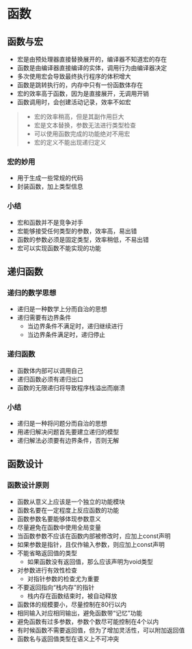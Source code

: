 <!--
 * @Author: your name
 * @Date: 2021-09-24 13:42:35
 * @LastEditTime: 2021-09-27 13:48:19
 * @LastEditors: Please set LastEditors
 * @Description: In User Settings Edit
 * @FilePath: /WorkSpace/C/C进阶/18函数与宏分析.md
-->

# 函数

## 函数与宏

- 宏是由预处理器直接替换展开的，编译器不知道宏的存在
- 函数是由编译器直接编译的实体，调用行为由编译器决定
- 多次使用宏会导致最终执行程序的体积增大
- 函数是跳转执行的，内存中只有一份函数体存在
- 宏的效率高于函数，因为是直接展开，无调用开销
- 函数调用时，会创建活动记录，效率不如宏

> - 宏的效率稍高，但是其副作用巨大
> - 宏是文本替换，参数无法进行类型检查
> - 可以使用函数完成的功能绝对不用宏
> - 宏的定义不能出现递归定义

### 宏的妙用

- 用于生成一些常规的代码
- 封装函数，加上类型信息

### 小结

- 宏和函数并不是竞争对手
- 宏能够接受任何类型的参数，效率高，易出错
- 函数的参数必须是固定类型，效率稍低，不易出错
- 宏可以实现函数不能实现的功能

## 递归函数

### 递归的数学思想

- 递归是一种数学上分而自治的思想
- 递归需要有边界条件
  - 当边界条件不满足时，递归继续进行
  - 当边界条件满足时，递归停止

### 递归函数

- 函数体内部可以调用自己
- 递归函数必须有递归出口
- 函数的无限递归将导致程序栈溢出而崩溃

### 小结

- 递归是一种将问题分而自治的思想
- 用递归解决问题首先要建立递归的模型
- 递归解法必须要有边界条件，否则无解

## 函数设计

### 函数设计原则

- 函数从意义上应该是一个独立的功能模块
- 函数名要在一定程度上反应函数的功能
- 函数参数名要能够体现参数意义
- 尽量避免在函数中使用全局变量
- 当函数参数不应该在函数内部被修改时，应加上const声明
- 如果参数是指针，且仅作输入参数，则应加上const声明
- 不能省略返回值的类型
  - 如果函数没有返回值，那么应该声明为void类型
- 对参数进行有效性检查
  - 对指针参数的检查尤为重要
- 不要返回指向“栈内存”的指针
  - 栈内存在函数结束时，被自动释放
- 函数体的规模要小，尽量控制在80行以内
- 相同输入对应相同输出，避免函数带“记忆”功能
- 避免函数有过多参数，参数个数尽可能控制在4个以内
- 有时候函数不需要返回值，但为了增加灵活性，可以附加返回值
- 函数名与返回值类型在语义上不可冲突
